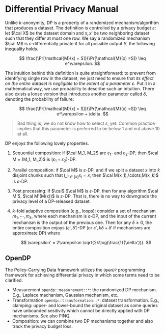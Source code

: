 # Differential Privacy Manual

Unlike $k$-anonymity, DP is a property of a randomized mechanism/algorihtm that produces a dataset. The definition is controlled by a privacy budget $\varepsilon$: let $\cal X$ be the dataset domain and $x,x'$ be two neighboring dataset such that they differ at most one row. We say a randomized mechanism $\cal M$ is $\varepsilon$-differentially private if for all possible output $S$, the following inequality holds.

$$
\frac{\Pr[\mathcal{M}(x) = S]}{\Pr[\mathcal{M}(x) =S]} \leq e^\varepsilon.
$$

The intuition behind this definition is quite straightforward: to prevent from identifying single row in the dataset, we just need to ensure that *its effect on the entire dataset is negligible to the extent of a parameter $\varepsilon$.* Put it in a mathematical way, we use probability to describe such an intuition. There also exists a loose version that introduces another parameter called $\delta$, denoting the probability of failure:

$$
\frac{\Pr[\mathcal{M}(x) = S]}{\Pr[\mathcal{M}(x) =S]} \leq e^\varepsilon + \delta.
$$

> Bad thing is, we do not know how to select $\varepsilon$, yet. Common practice implies that this parameter is preferred to be below 1 and not above 10 at all.
> 

DP enjoys the following lovely properties.

1. Sequential composition: if $\cal M_1, M_2$ are $\varepsilon_1$- and $\varepsilon_2$-DP, then $\cal M = (M_1, M_2)$ is ($\varepsilon_1 + \varepsilon_2$)-DP.
2. Parallel composition: if $\cal M$ is $\varepsilon$-DP, and if we split a dataset $x$ into $k$ disjoint chunks such that $\bigcup_{i \in [k]} x_i = x$, then $\cal M(x_1),\cdots,M(x_k)$ is $\varepsilon$-DP.
3. Post processing: if $\cal$ $\cal M$ is $\varepsilon$-DP, then for any algorithm $\cal M'$, $\cal M'(M(x))$ is $\varepsilon$-DP. That is, there is no way to downgrade the privacy level of a DP-released dataset.
4. $k$-fold adaptive composition (e.g., loops): consider a set of mechanism $m_1,\cdots,m_k$, where each mechanism is $\varepsilon$-DP, and the input of the current mechanism is the output of the previous one. Then for any $\delta \ge 0$, the entire composition enjoys ($\varepsilon',\delta'$)-DP (or $\varepsilon', k\delta + \delta'$ if mechanisms are approximate DP) where
    
    $$
    \varepsilon' = 2\varepsilon \sqrt{2k\log(\frac{1}{\delta'})}.
    $$

## OpenDP

The Policy-Carrying Data framework utilizes the `OpenDP` programming framework for achieving differential privacy in which some terms need to be clarified.

* Measurement `opendp::measurement::*`: the randomized DP mechanism. E.g., Laplace machanism, Gaussian mechanism, etc.
* Transformation `opendp::transformation::*`: dataset transformation. E.g., clamping: upper- and lower-bound the original dataset as some queries have unbounded sesitivity which cannot be directly applied with DP mechanisms. See also PINQ.
* Composition: we can combine two DP mechanisms together and also track the privacy budget loss.
